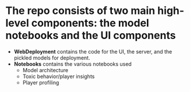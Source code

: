 # The repo consists of two main high-level components: the model notebooks and the UI components

- **WebDeployment** contains the code for the UI, the server, and the pickled models for deployment.
- **Notebooks** contains the various notebooks used
  - Model architecture
  - Toxic behavior/player insights
  - Player profiling
